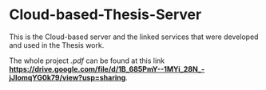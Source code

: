 # Cloud-based-Thesis-Server
This is the Cloud-based server and the linked services that were developed and used in the Thesis work.

The whole project *.pdf* can be found at this link **https://drive.google.com/file/d/1B_685PmY--1MYi_28N_-jJIomqYG0k79/view?usp=sharing**.


